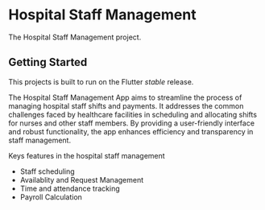 # Hospital Staff Management 

The Hospital Staff Management project.

## Getting Started

This projects is built to run on the Flutter _stable_ release.

The Hospital Staff Management App aims to streamline the process of managing hospital staff shifts and payments. 
It addresses the common challenges faced by healthcare facilities in scheduling and allocating shifts for nurses and other staff members. 
By providing a user-friendly interface and robust functionality, the app enhances efficiency and transparency in staff management.


Keys features in the hospital staff management
* Staff scheduling
* Availablity and Request Management
* Time and attendance tracking
* Payroll Calculation
